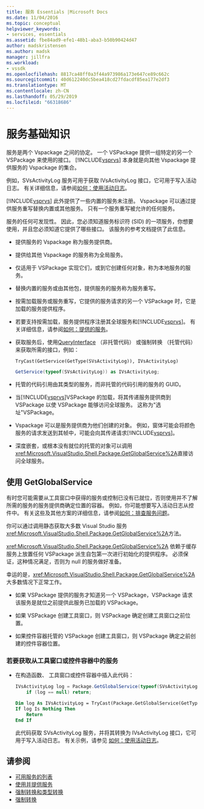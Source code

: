 ```yaml
---
title: 服务 Essentials |Microsoft Docs
ms.date: 11/04/2016
ms.topic: conceptual
helpviewer_keywords:
- services, essentials
ms.assetid: fbe84ad9-efe1-48b1-aba3-b50b90424d47
author: madskristensen
ms.author: madsk
manager: jillfra
ms.workload:
- vssdk
ms.openlocfilehash: 8817ca48ff0a3f44a973986a173e647ce89c662c
ms.sourcegitcommit: 40d612240dc5bea418cd27fdacdf85ea177e2df3
ms.translationtype: MT
ms.contentlocale: zh-CN
ms.lasthandoff: 05/29/2019
ms.locfileid: "66318686"
---
```

# <a name="service-essentials"></a>服务基础知识
服务是两个 Vspackage 之间的协定。 一个 VSPackage 提供一组特定的另一个 VSPackage 来使用的接口。 [!INCLUDE[vsprvs](../../code-quality/includes/vsprvs_md.md)] 本身就是向其他 Vspackage 提供服务的 Vspackage 的集合。

 例如，SVsActivityLog 服务可用于获取 IVsActivityLog 接口，它可用于写入活动日志。 有关详细信息，请参阅[如何：使用活动日志](../../extensibility/how-to-use-the-activity-log.md)。

 [!INCLUDE[vsprvs](../../code-quality/includes/vsprvs_md.md)] 此外提供了一些内置的服务未注册。 Vspackage 可以通过提供服务重写替换内置或其他服务。 只有一个服务重写被允许的任何服务。

 服务的任何可发现性。 因此，您必须知道服务标识符 (SID) 的一项服务，你想要使用，并且您必须知道它提供了哪些接口。 该服务的参考文档提供了此信息。

- 提供服务的 Vspackage 称为服务提供商。

- 提供给其他 Vspackage 的服务称为全局服务。

- 仅适用于 VSPackage 实现它们，或到它创建任何对象，称为本地服务的服务。

- 替换内置的服务或由其他包，提供服务的服务称为服务重写。

- 按需加载服务或服务重写，它提供的服务请求的另一个 VSPackage 时，它是加载的服务提供程序。

- 若要支持按需加载，服务提供程序注册其全球服务和[!INCLUDE[vsprvs](../../code-quality/includes/vsprvs_md.md)]。 有关详细信息，请参阅[如何：提供的服务](../../extensibility/how-to-provide-a-service.md)。

- 获取服务后，使用[QueryInterface](/cpp/atl/queryinterface) （非托管代码） 或强制转换 （托管代码） 来获取所需的接口，例如：

  ```vb
  TryCast(GetService(GetType(SVsActivityLog)), IVsActivityLog)
  ```

  ```csharp
  GetService(typeof(SVsActivityLog)) as IVsActivityLog;
  ```

- 托管的代码引用由其类型的服务，而非托管的代码引用的服务的 GUID。

- 当[!INCLUDE[vsprvs](../../code-quality/includes/vsprvs_md.md)]VSPackage 的加载，将其传递服务提供商到 VSPackage 以使 VSPackage 能够访问全球服务。 这称为"选址"VSPackage。

- Vspackage 可以是服务提供商为他们创建的对象。 例如，窗体可能会将颜色服务的请求发送到其帧中，可能会向其传递请求[!INCLUDE[vsprvs](../../code-quality/includes/vsprvs_md.md)]。

- 深度嵌套，或根本没有就位的托管的对象可以调用<xref:Microsoft.VisualStudio.Shell.Package.GetGlobalService%2A>直接访问全球服务。

<a name="how-to-use-getglobalservice"></a>

## <a name="use-getglobalservice"></a>使用 GetGlobalService

有时您可能需要从工具窗口中获得的服务或控制已没有已就位，否则使用并不了解所需的服务的服务提供商确定位置的容器。 例如，你可能想要写入活动日志从控件中。 有关这些及其他方案的详细信息，请参阅[如何：排查服务问题](../../extensibility/how-to-troubleshoot-services.md)。

你可以通过调用静态获取大多数 Visual Studio 服务<xref:Microsoft.VisualStudio.Shell.Package.GetGlobalService%2A>方法。

<xref:Microsoft.VisualStudio.Shell.Package.GetGlobalService%2A> 依赖于缓存服务上放置任何 VSPackage 派生自包第一次进行初始化的提供程序。 必须保证，这种情况满足，否则为 null 的服务做好准备。

幸运的是，<xref:Microsoft.VisualStudio.Shell.Package.GetGlobalService%2A>大多数情况下正常工作。

- 如果 VSPackage 提供的服务才知道另一个 VSPackage，VSPackage 请求该服务是就位之前提供此服务已加载的 VSPackage。

- 如果 VSPackage 创建工具窗口，则 VSPackage 确定创建工具窗口之前位置。

- 如果控件容器托管的 VSPackage 创建工具窗口，则 VSPackage 确定之前创建的控件容器位置。

### <a name="to-get-a-service-from-within-a-tool-window-or-control-container"></a>若要获取从工具窗口或控件容器中的服务

- 在构造函数、 工具窗口或控件容器中插入此代码：

    ```csharp
    IVsActivityLog log = Package.GetGlobalService(typeof(SVsActivityLog)) as IVsActivityLog;
        if (log == null) return;
    ```

    ```vb
    Dim log As IVsActivityLog = TryCast(Package.GetGlobalService(GetType(SVsActivityLog)), IVsActivityLog)
    If log Is Nothing Then
        Return
    End If
    ```

    此代码获取 SVsActivityLog 服务，并将其转换为 IVsActivityLog 接口，它可用于写入活动日志。 有关示例，请参见 [如何：使用活动日志](../../extensibility/how-to-use-the-activity-log.md)。

## <a name="see-also"></a>请参阅

- [可用服务的列表](../../extensibility/internals/list-of-available-services.md)
- [使用并提供服务](../../extensibility/using-and-providing-services.md)
- [强制转换和类型转换](/dotnet/csharp/programming-guide/types/casting-and-type-conversions)
- [强制转换](/cpp/cpp/casting)